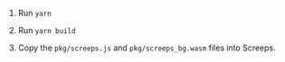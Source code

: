 1. Run `yarn`

2. Run `yarn build`

3. Copy the `pkg/screeps.js` and `pkg/screeps_bg.wasm` files into Screeps.
